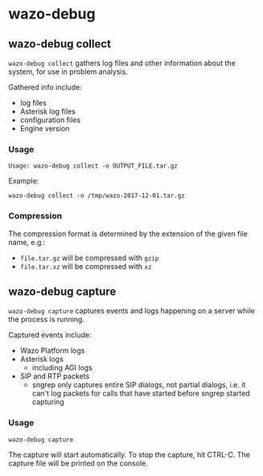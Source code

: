# wazo-debug

## wazo-debug collect

`wazo-debug collect` gathers log files and other information about the system,
for use in problem analysis.

Gathered info include:

- log files
- Asterisk log files
- configuration files
- Engine version

### Usage

```
Usage: wazo-debug collect -o OUTPUT_FILE.tar.gz
```

Example:

```
wazo-debug collect -o /tmp/wazo-2017-12-01.tar.gz
```

### Compression

The compression format is determined by the extension of the given file name, e.g.:

- `file.tar.gz` will be compressed with `gzip`
- `file.tar.xz` will be compressed with `xz`

## wazo-debug capture

`wazo-debug capture` captures events and logs happening on a server while the
process is running.

Captured events include:

- Wazo Platform logs
- Asterisk logs
  - including AGI logs
- SIP and RTP packets
  - sngrep only captures entire SIP dialogs, not partial dialogs, i.e. it can't
    log packets for calls that have started before sngrep started capturing

### Usage

```
wazo-debug capture
```

The capture will start automatically. To stop the capture, hit CTRL-C. The
capture file will be printed on the console.

